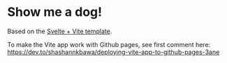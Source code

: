 # Show me a dog!

Based on the [Svelte + Vite template](https://github.com/vitejs/vite/tree/main/packages/create-vite/template-svelte).

To make the Vite app work with Github pages, see first comment here: https://dev.to/shashannkbawa/deploying-vite-app-to-github-pages-3ane
